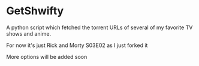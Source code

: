 # GetShwifty
A python script which fetched the torrent URLs of several of my favorite TV shows and anime.

For now it's just Rick and Morty S03E02 as I just forked it

More options will be added soon
